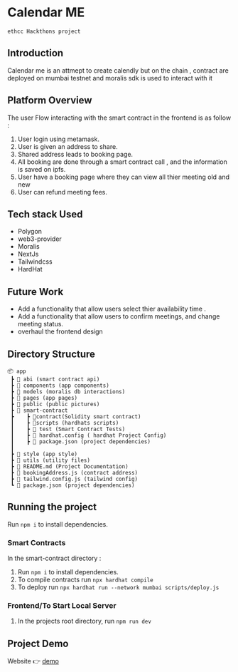 # Calendar ME
`ethcc Hackthons project`

## Introduction
Calendar me is an attmept to create calendly but on the chain , contract are deployed on mumbai testnet and moralis sdk is used to interact with it 

## Platform Overview

The user Flow interacting with the smart contract in the frontend is as follow :

1. User login using metamask.
2. User is given an address to share.
3. Shared address leads to booking page.
4. All booking are done through a smart contract call , and the information is saved on ipfs.
5. User have a booking page where they can view all thier meeting old and new 
6. User can refund meeting fees.

## Tech stack Used

- Polygon
- web3-provider
- Moralis
- NextJs
- Tailwindcss
- HardHat


## Future Work

- Add a functionality that allow users  select thier availability time .
- Add a functionality that allow users to confirm meetings, and change meeting status.  
- overhaul the frontend design 

## Directory Structure

```
📦 app
 ┣ 📂 abi (smart contract api)
 ┣ 📂 components (app components)
 ┣ 📂 models (moralis db interactions)
 ┣ 📂 pages (app pages)
 ┣ 📂 public (public pictures)
 ┣ 📂 smart-contract
 ┣    ┣ 📂contract(Solidity smart contract)
 ┃    ┣ 📂scripts (hardhats scripts)
 ┃    ┣	📂 test (Smart Contract Tests)
 ┃    ┣ 📜 hardhat.config ( hardhat Project Config)
 ┃    ┣ 📜 package.json (project dependencies)
 ┃
 ┣ 📂 style (app style)
 ┣ 📂 utils (utility files)
 ┣ 📜 README.md (Project Documentation)
 ┣ 📜 bookingAddress.js (contract address)
 ┣ 📜 tailwind.config.js (tailwind config)
 ┗ 📜 package.json (project dependencies)
```

## Running the project

Run `npm i` to install dependencies.

### Smart Contracts

In the smart-contract directory :

1. Run `npm i` to install dependencies.
2. To compile contracts run `npx hardhat compile`
3. To deploy run `npx hardhat run --network mumbai scripts/deploy.js`


### Frontend/To Start Local Server

1. In the projects root directory, run `npm run dev`

## Project Demo

Website 👉 [demo]()

